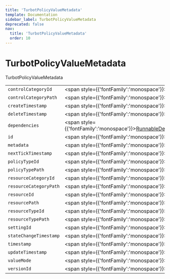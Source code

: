 ```yaml
---
title: 'TurbotPolicyValueMetadata'
template: Documentation
sidebar_label: TurbotPolicyValueMetadata
deprecated: false
nav:
  title: 'TurbotPolicyValueMetadata'
  order: 10
---
```


# TurbotPolicyValueMetadata

<div style={{'fontFamily':'monospace'}}><span style={{'fontSize':'1.5rem','fontWeight':500}}>TurbotPolicyValueMetadata</span></div>





| | | |
| -- | -- | -- |
| `controlCategoryId` | <span style={{'fontFamily':'monospace'}}><a href="/guardrails/docs/reference/graphql/scalar/ID">ID</a>!</span> |  |
| `controlCategoryPath` | <span style={{'fontFamily':'monospace'}}><a href="/guardrails/docs/reference/graphql/scalar/String">String</a></span> |  |
| `createTimestamp` | <span style={{'fontFamily':'monospace'}}><a href="/guardrails/docs/reference/graphql/scalar/String">String</a></span> |  |
| `deleteTimestamp` | <span style={{'fontFamily':'monospace'}}><a href="/guardrails/docs/reference/graphql/scalar/String">String</a></span> |  |
| `dependencies` | <span style={{'fontFamily':'monospace'}}><a href="/guardrails/docs/reference/graphql/object/RunnableDependencies">RunnableDependencies</a></span> |  |
| `id` | <span style={{'fontFamily':'monospace'}}><a href="/guardrails/docs/reference/graphql/scalar/ID">ID</a></span> |  |
| `metadata` | <span style={{'fontFamily':'monospace'}}><a href="/guardrails/docs/reference/graphql/scalar/Scalar">Scalar</a></span> |  |
| `nextTickTimestamp` | <span style={{'fontFamily':'monospace'}}><a href="/guardrails/docs/reference/graphql/scalar/String">String</a></span> |  |
| `policyTypeId` | <span style={{'fontFamily':'monospace'}}><a href="/guardrails/docs/reference/graphql/scalar/ID">ID</a>!</span> |  |
| `policyTypePath` | <span style={{'fontFamily':'monospace'}}><a href="/guardrails/docs/reference/graphql/scalar/String">String</a></span> |  |
| `resourceCategoryId` | <span style={{'fontFamily':'monospace'}}><a href="/guardrails/docs/reference/graphql/scalar/ID">ID</a>!</span> |  |
| `resourceCategoryPath` | <span style={{'fontFamily':'monospace'}}><a href="/guardrails/docs/reference/graphql/scalar/String">String</a></span> |  |
| `resourceId` | <span style={{'fontFamily':'monospace'}}><a href="/guardrails/docs/reference/graphql/scalar/ID">ID</a>!</span> |  |
| `resourcePath` | <span style={{'fontFamily':'monospace'}}><a href="/guardrails/docs/reference/graphql/scalar/String">String</a></span> |  |
| `resourceTypeId` | <span style={{'fontFamily':'monospace'}}><a href="/guardrails/docs/reference/graphql/scalar/ID">ID</a>!</span> |  |
| `resourceTypePath` | <span style={{'fontFamily':'monospace'}}><a href="/guardrails/docs/reference/graphql/scalar/String">String</a></span> |  |
| `settingId` | <span style={{'fontFamily':'monospace'}}><a href="/guardrails/docs/reference/graphql/scalar/ID">ID</a></span> |  |
| `stateChangeTimestamp` | <span style={{'fontFamily':'monospace'}}><a href="/guardrails/docs/reference/graphql/scalar/String">String</a></span> |  |
| `timestamp` | <span style={{'fontFamily':'monospace'}}><a href="/guardrails/docs/reference/graphql/scalar/String">String</a></span> |  |
| `updateTimestamp` | <span style={{'fontFamily':'monospace'}}><a href="/guardrails/docs/reference/graphql/scalar/String">String</a></span> |  |
| `valueMode` | <span style={{'fontFamily':'monospace'}}><a href="/guardrails/docs/reference/graphql/scalar/String">String</a></span> |  |
| `versionId` | <span style={{'fontFamily':'monospace'}}><a href="/guardrails/docs/reference/graphql/scalar/ID">ID</a></span> |  |